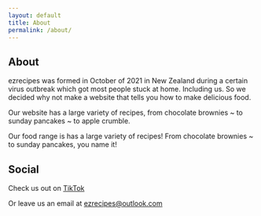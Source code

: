 ```yaml
---
layout: default
title: About
permalink: /about/
---
```


## About

ezrecipes was formed in October of 2021 in New Zealand during a certain virus outbreak which got most people stuck at home. Including us. So we decided why not make a website that tells you how to make delicious food.

Our website has a large variety of recipes, from chocolate brownies ~ to sunday pancakes ~ to apple crumble.

Our food range is has a large variety of recipes! From chocolate brownies ~ to sunday pancakes, you name it!

## Social

Check us out on [TikTok](https://tiktok.com/@ezrecipes.io)

Or leave us an email at [ezrecipes@outlook.com](mailto:ezrecipes@outlook.com)
